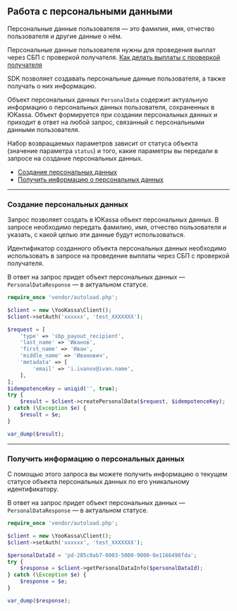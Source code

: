 ## Работа с персональными данными

Персональные данные пользователя — это фамилия, имя, отчество пользователя и другие данные о нём.

Персональные данные пользователя нужны для проведения выплат через СБП с проверкой получателя. [Как делать выплаты с проверкой получателя](https://yookassa.ru/developers/payouts/scenario-extensions/recipient-check)

SDK позволяет создавать персональные данные пользователя, а также получать о них информацию.

Объект персональных данных `PersonalData` содержит актуальную информацию о персональных данных пользователя, сохраненных в ЮKassa. Объект формируется при создании персональных данных и приходит в ответ на любой запрос, связанный с персональными данными пользователя.

Набор возвращаемых параметров зависит от статуса объекта (значение параметра `status`) и того, какие параметры вы передали в запросе на создание персональных данных.

* [Создание персональных данных](#Создание-персональных-данных)
* [Получить информацию о персональных данных](#Получить-информацию-о-персональных-данных)

---

### Создание персональных данных <a name="Создание-персональных-данных"></a>

Запрос позволяет создать в ЮKassa объект персональных данных. В запросе необходимо передать фамилию, имя, отчество пользователя и указать, с какой целью эти данные будут использоваться.

Идентификатор созданного объекта персональных данных необходимо использовать в запросе на проведение выплаты через СБП с проверкой получателя.

В ответ на запрос придет объект персональных данных — `PersonalDataResponse` — в актуальном статусе.

```php
require_once 'vendor/autoload.php';

$client = new \YooKassa\Client();
$client->setAuth('xxxxxx', 'test_XXXXXXX');

$request = [
    'type' => 'sbp_payout_recipient',
    'last_name' => 'Иванов',
    'first_name' => 'Иван',
    'middle_name' => 'Иванович',
    'metadata' => [
        'email' => 'i.ivanov@ivan.name',
    ],
];
$idempotenceKey = uniqid('', true);
try {
    $result = $client->createPersonalData($request, $idempotenceKey);
} catch (\Exception $e) {
    $result = $e;
}

var_dump($result);
```
---

### Получить информацию о персональных данных <a name="Получить-информацию-о-персональных-данных"></a>

С помощью этого запроса вы можете получить информацию о текущем статусе объекта персональных данных по его уникальному идентификатору.

В ответ на запрос придет объект персональных данных — `PersonalDataResponse` — в актуальном статусе.

```php
require_once 'vendor/autoload.php';

$client = new \YooKassa\Client();
$client->setAuth('xxxxxx', 'test_XXXXXXX');

$personalDataId = 'pd-285c0ab7-0003-5000-9000-0e1166498fda';
try {
    $response = $client->getPersonalDataInfo($personalDataId);
} catch (\Exception $e) {
    $response = $e;
}

var_dump($response);
```
